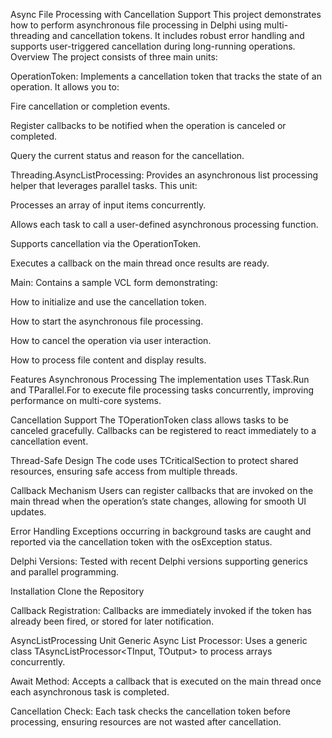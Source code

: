 Async File Processing with Cancellation Support
This project demonstrates how to perform asynchronous file processing in Delphi using multi-threading and cancellation tokens. It includes robust error handling and supports user-triggered cancellation during long-running operations.
Overview
The project consists of three main units:

OperationToken: Implements a cancellation token that tracks the state of an operation. It allows you to:

Fire cancellation or completion events.

Register callbacks to be notified when the operation is canceled or completed.

Query the current status and reason for the cancellation.

Threading.AsyncListProcessing: Provides an asynchronous list processing helper that leverages parallel tasks. This unit:

Processes an array of input items concurrently.

Allows each task to call a user-defined asynchronous processing function.

Supports cancellation via the OperationToken.

Executes a callback on the main thread once results are ready.

Main: Contains a sample VCL form demonstrating:

How to initialize and use the cancellation token.

How to start the asynchronous file processing.

How to cancel the operation via user interaction.

How to process file content and display results.

Features
Asynchronous Processing
The implementation uses TTask.Run and TParallel.For to execute file processing tasks concurrently, improving performance on multi-core systems.

Cancellation Support
The TOperationToken class allows tasks to be canceled gracefully. Callbacks can be registered to react immediately to a cancellation event.

Thread-Safe Design
The code uses TCriticalSection to protect shared resources, ensuring safe access from multiple threads.

Callback Mechanism
Users can register callbacks that are invoked on the main thread when the operation’s state changes, allowing for smooth UI updates.

Error Handling
Exceptions occurring in background tasks are caught and reported via the cancellation token with the osException status.

Delphi Versions: Tested with recent Delphi versions supporting generics and parallel programming.

Installation
Clone the Repository

Callback Registration:
Callbacks are immediately invoked if the token has already been fired, or stored for later notification.

AsyncListProcessing Unit
Generic Async List Processor:
Uses a generic class TAsyncListProcessor<TInput, TOutput> to process arrays concurrently.

Await Method:
Accepts a callback that is executed on the main thread once each asynchronous task is completed.

Cancellation Check:
Each task checks the cancellation token before processing, ensuring resources are not wasted after cancellation.

